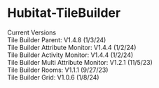 # Hubitat-TileBuilder
Current Versions<br>
Tile Builder Parent: V1.4.8 (1/3/24)<br>
Tile Builder Attribute Monitor: V1.4.4 (1/2/24)<br>
Tile Builder Activity Monitor: V1.4.4 (1/2/24)<br>
Tile Builder Multi Attribute Monitor: V1.2.1 (11/5/23)<br>
Tile Builder Rooms: V1.1.1 (9/27/23)<br> 
Tile Builder Grid: V1.0.6 (1/8/24)<br> 
